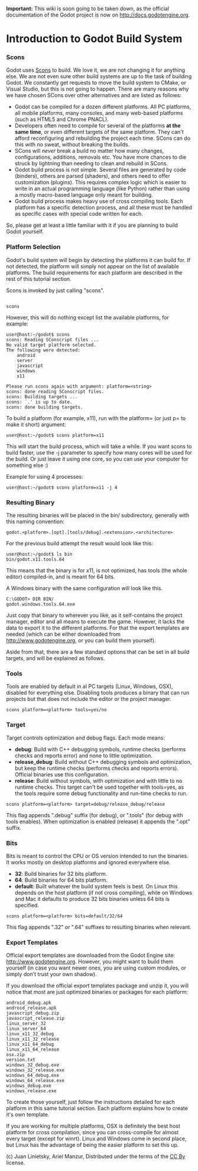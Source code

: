 **Important:** This wiki is soon going to be taken down, as the official documentation of the Godot project is now on http://docs.godotengine.org.

# Introduction to Godot Build System

### Scons

Godot uses [Scons](http://www.scons.org) to build. We love it, we are not changing it for anything else. We are not even sure other build systems are up to the task of building Godot. We constantly get requests to move the build system to CMake, or Visual Studio, but this is not going to happen. There are many reasons why we have chosen SCons over other alternatives and are listed as follows:

* Godot can be compiled for a dozen different platforms. All PC platforms, all mobile platforms, many consoles, and many web-based platforms (such as HTML5 and Chrome PNACL).
* Developers often need to compile for several of the platforms **at the same time**, or even different targets of the same platform. They can't afford reconfiguring and rebuilding the project each time. SCons can do this with no sweat, without breaking the builds.
* SCons will *never* break a build no matter how many changes, configurations, additions, removals etc. You have more chances to die struck by lightning than needing to clean and rebuild in SCons.
* Godot build process is not simple. Several files are generated by code (binders), others are parsed (shaders), and others need to offer customization (plugins). This requires complex logic which is easier to write in an actual programming language (like Python) rather than using a mostly macro-based language only meant for building.
* Godot build process makes heavy use of cross compiling tools. Each platform has a specific detection process, and all these must be handled as specific cases with special code written for each.

So, please get at least a little familiar with it if you are planning to build Godot yourself.

### Platform Selection

Godot's build system will begin by detecting the platforms it can build for. If not detected, the platform will simply not appear on the list of available platforms. The build requirements for each platform are described in the rest of this tutorial section.

Scons is invoked by just calling "scons".

```

scons

```

However, this will do nothing except list the available platforms, for example:

```
user@host:~/godot$ scons
scons: Reading SConscript files ...
No valid target platform selected.
The following were detected:
	android
	server
	javascript
	windows
	x11

Please run scons again with argument: platform=<string>
scons: done reading SConscript files.
scons: Building targets ...
scons: `.' is up to date.
scons: done building targets.
```

To build a platform (for example, x11), run with the platform= (or just p= to make it short) argument:

```
user@host:~/godot$ scons platform=x11
```


This will start the build process, which will take a while. If you want scons to build faster, use the -j <cores> parameter to specify how many cores will be used for the build. Or just leave it using one core, so you can use your computer for something else :)

Example for using 4 processes:

```
user@host:~/godot$ scons platform=x11 -j 4
```

### Resulting Binary

The resulting binaries will be placed in the bin/ subdirectory, generally with this naming convention:
```
godot.<platform>.[opt].[tools/debug].<extension>.<architecture>
```

For the previous build attempt the result would look like this:

```
user@host:~/godot$ ls bin
bin/godot.x11.tools.64
```

This means that the binary is for x11, is not optimized, has tools (the whole editor) compiled-in, and is meant for 64 bits.

A Windows binary with the same configuration will look like this.

```
C:\GODOT> DIR BIN/
godot.windows.tools.64.exe
```

Just copy that binary to wherever you like, as it self-contains the project manager, editor and all means to execute the game. However, it lacks the data to export it to the different platforms. For that the export templates are needed (which can be either downloaded from http://www.godotengine.org, or you can build them yourself).

Aside from that, there are a few standard options that can be set in all build targets, and will be explained as follows.

### Tools

Tools are enabled by default in al PC targets (Linux, Windows, OSX), disabled for everything else. Disabling tools produces a binary that can run projects but that does not include the editor or the project manager.

```
scons platform=<platform> tools=yes/no
```

### Target

Target controls optimization and debug flags. Each mode means:

*  **debug**: Build with C++ debugging symbols, runtime checks (performs checks and reports error) and none to little optimization.
*  **release_debug**: Build without C++ debugging symbols and optimization, but keep the runtime checks (performs checks and reports errors). Official binaries use this configuration.
*  **release**: Build without symbols, with optimization and with little to no runtime checks. This target can't be used together with tools=yes, as the tools require some debug functionality and run-time checks to run.


```
scons platform=<platform> target=debug/release_debug/release
```

This flag appends ".debug" suffix (for debug), or ".tools" (for debug with tools enables). When optimization is enabled (release) it appends the ".opt" suffix.

### Bits

Bits is meant to control the CPU or OS version intended to run the binaries. It works mostly on desktop platforms and ignored everywhere else. 

*  **32**: Build binaries for 32 bits platform.
*  **64**: Build binaries for 64 bits platform.
*  **default**: Built whatever the build system feels is best. On Linux this depends on the host platform (if not cross compiling), while on Windows and Mac it defaults to produce 32 bits binaries unless 64 bits is specified. 


```
scons platform=<platform> bits=default/32/64
```

This flag appends ".32" or ".64" suffixes to resulting binaries when relevant.

### Export Templates

Official export templates are downloaded from the Godot Engine site: http://www.godotengine.org.
However, you might want to build them yourself (in case you want newer ones, you are using custom modules, or simply don't trust your own shadow).

If you download the official export templates package and unzip it, you will notice that most are just optimized binaries or packages for each platform:

```
android_debug.apk
android_release.apk
javascript_debug.zip
javascript_release.zip
linux_server_32
linux_server_64
linux_x11_32_debug
linux_x11_32_release
linux_x11_64_debug
linux_x11_64_release
osx.zip
version.txt
windows_32_debug.exe
windows_32_release.exe
windows_64_debug.exe
windows_64_release.exe
windows_debug.exe
windows_release.exe
```

To create those yourself, just follow the instructions detailed for each platform in this same tutorial section. Each platform explains how to create it's own template.

If you are working for multiple platforms, OSX is definitely the best host platform for cross compilation, since you can cross-compile for almost every target (except for winrt). Linux and Windows come in second place, but Linux has the advantage of being the easier platform to set this up.




(c) Juan Linietsky, Ariel Manzur, Distributed under the terms of the [CC By](https://creativecommons.org/licenses/by/3.0/legalcode) license.
